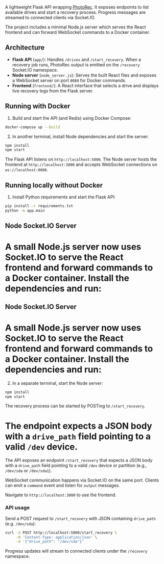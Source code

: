 A lightweight Flask API wrapping [PhotoRec](https://www.cgsecurity.org/). It exposes endpoints to list available drives and start a recovery process. Progress messages are streamed to connected clients via Socket.IO.

The project includes a minimal Node.js server which serves the React frontend and can forward WebSocket commands to a Docker container.

## Architecture

- **Flask API** (`app/`): Handles `/drives` and `/start_recovery`. When a recovery job runs, PhotoRec output is emitted on the `/recovery` Socket.IO namespace.
- **Node server** (`node_server.js`): Serves the built React files and exposes a WebSocket server on port `8080` for Docker commands.
- **Frontend** (`frontend/`): A React interface that selects a drive and displays live recovery logs from the Flask server.

## Running with Docker

1. Build and start the API (and Redis) using Docker Compose:

```bash
docker-compose up --build
```

2. In another terminal, install Node dependencies and start the server:

```bash
npm install
npm start
```

The Flask API listens on `http://localhost:5000`. The Node server hosts the frontend at `http://localhost:3000` and accepts WebSocket connections on `ws://localhost:8080`.

## Running locally without Docker

1. Install Python requirements and start the Flask API:

```bash
pip install -r requirements.txt
python -m app.main
```

## Node Socket.IO Server

A small Node.js server now uses Socket.IO to serve the React frontend and forward commands to a Docker container. Install the dependencies and run:
=======

## Node Socket.IO Server

A small Node.js server now uses Socket.IO to serve the React frontend and forward commands to a Docker container. Install the dependencies and run:
=======
2. In a separate terminal, start the Node server:



```bash
npm install
npm start
```

The recovery process can be started by POSTing to `/start_recovery`.

The endpoint expects a JSON body with a `drive_path` field pointing to a valid
`/dev` device.
=======
The API exposes an endpoint `/start_recovery` that expects a JSON body
with a `drive_path` field pointing to a valid `/dev` device or partition
(e.g., `/dev/sda` or `/dev/sda1`).

WebSocket communication happens via Socket.IO on the same port. Clients
can emit a `command` event and listen for `output` messages.


Navigate to `http://localhost:3000` to use the frontend.

### API usage

Send a POST request to `/start_recovery` with JSON containing `drive_path` (e.g. `/dev/sda`):

```bash
curl -X POST http://localhost:5000/start_recovery \
     -H 'Content-Type: application/json' \
     -d '{"drive_path": "/dev/sda"}'
```

Progress updates will stream to connected clients under the `/recovery` namespace.


